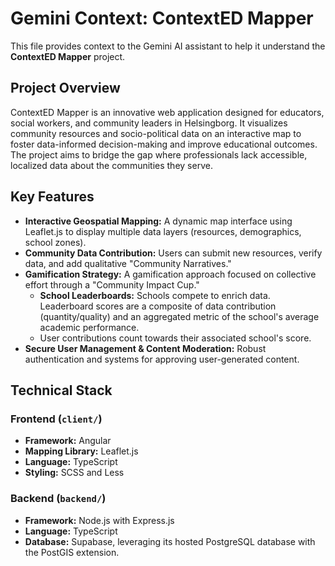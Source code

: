 # Gemini Context: ContextED Mapper

This file provides context to the Gemini AI assistant to help it understand the **ContextED Mapper** project.

## Project Overview

ContextED Mapper is an innovative web application designed for educators, social workers, and community leaders in Helsingborg. It visualizes community resources and socio-political data on an interactive map to foster data-informed decision-making and improve educational outcomes. The project aims to bridge the gap where professionals lack accessible, localized data about the communities they serve.

## Key Features

*   **Interactive Geospatial Mapping:** A dynamic map interface using Leaflet.js to display multiple data layers (resources, demographics, school zones).
*   **Community Data Contribution:** Users can submit new resources, verify data, and add qualitative "Community Narratives."
*   **Gamification Strategy:** A gamification approach focused on collective effort through a "Community Impact Cup."
    *   **School Leaderboards:** Schools compete to enrich data. Leaderboard scores are a composite of data contribution (quantity/quality) and an aggregated metric of the school's average academic performance.
    *   User contributions count towards their associated school's score.
*   **Secure User Management & Content Moderation:** Robust authentication and systems for approving user-generated content.

## Technical Stack

### Frontend (`client/`)

- **Framework:** Angular
- **Mapping Library:** Leaflet.js
- **Language:** TypeScript
- **Styling:** SCSS and Less

### Backend (`backend/`)

- **Framework:** Node.js with Express.js
- **Language:** TypeScript
- **Database:** Supabase, leveraging its hosted PostgreSQL database with the PostGIS extension.
